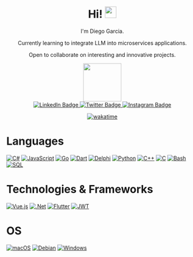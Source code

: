 <div id="header" align="center">
  <h1>
    Hi!
    <img src="https://media.giphy.com/media/hvRJCLFzcasrR4ia7z/giphy.gif" width="30px"/>    
  </h1>

  <p>I'm Diego Garcia.</p>
  <p>Currently learning to integrate LLM into microservices applications.</p>
  <p>Open to collaborate on interesting and innovative projects.</p>

  <img src="https://media.giphy.com/media/v1.Y2lkPTc5MGI3NjExdm50MjFkbXhhaWZnNmtodjlmb2ZkaDJjNWVyanYyM2U4cmgyOGdycCZlcD12MV9pbnRlcm5hbF9naWZfYnlfaWQmY3Q9cw/JKo6P5QyuFkuhLlfVq/giphy.gif" width="100"/>

  <div id="badges">
    <a href="https://www.linkedin.com/in/diegomarquesgarcia/">
      <img src="https://img.shields.io/badge/LinkedIn-blue?style=for-the-badge&logo=linkedin&logoColor=white" alt="LinkedIn Badge"/>
    </a>  
    <a href="https://twitter.com/tdiegogarcia">  
      <img src="https://img.shields.io/badge/Twitter-blue?style=for-the-badge&logo=twitter&logoColor=white" alt="Twitter Badge"/>
    </a>
    <a href="https://www.instagram.com/diegomgarcia/">  
      <img src="https://img.shields.io/badge/Instagram-E4405F?style=for-the-badge&logo=instagram&logoColor=white" alt="Instagram Badge"/>
    </a>  
  </div>
  
  
  [![wakatime](https://wakatime.com/badge/user/35c2ffef-8f65-46a9-af31-622ac50b2862.svg)](https://wakatime.com/@35c2ffef-8f65-46a9-af31-622ac50b2862)
</div>

# Languages
[![C#](https://img.shields.io/badge/c%23-black?style=for-the-badge&logo=c-sharp)](https://github.com/diegomgarcia)
[![JavaScript](https://img.shields.io/badge/javascript-black?style=for-the-badge&logo=javascript)](https://github.com/diegomgarcia)
[![Go](https://img.shields.io/badge/go-black?style=for-the-badge&logo=go)](https://github.com/diegomgarcia)
[![Dart](https://img.shields.io/badge/dart-black?style=for-the-badge&logo=dart)](https://github.com/diegomgarcia)
[![Delphi](https://img.shields.io/badge/delphi-black?style=for-the-badge&logo=delphi)](https://github.com/diegomgarcia)
[![Python](https://img.shields.io/badge/python-black?style=for-the-badge&logo=python)](https://github.com/diegomgarcia)
[![C++](https://img.shields.io/badge/c++-black?style=for-the-badge&logo=cplusplus)](https://github.com/diegomgarcia)
[![C](https://img.shields.io/badge/c-black?style=for-the-badge&logo=c)](https://github.com/diegomgarcia)
[![Bash](https://img.shields.io/badge/bash-black?style=for-the-badge&logo=gnu-bash&logoColor=white)](https://github.com/diegomgarcia)
[![SQL](https://img.shields.io/badge/sql-black?style=for-the-badge&logo=mysql)](https://github.com/diegomgarcia)

# Technologies & Frameworks
[![Vue.js](https://img.shields.io/badge/vuejs-black?style=for-the-badge&logo=vuedotjs)](https://github.com/diegomgarcia)
[![.Net](https://img.shields.io/badge/.NET-black?style=for-the-badge&logo=.net)](https://github.com/diegomgarcia)
[![Flutter](https://img.shields.io/badge/Flutter-black?style=for-the-badge&logo=Flutter)](https://github.com/diegomgarcia)
[![JWT](https://img.shields.io/badge/JWT-black?style=for-the-badge&logo=JSON%20web%20tokens)](https://github.com/diegomgarcia)

# OS
[![macOS](https://img.shields.io/badge/mac%20os-black?style=for-the-badge&logo=macos)](https://github.com/diegomgarcia)
[![Debian](https://img.shields.io/badge/Debian-black?style=for-the-badge&logo=debian)](https://github.com/diegomgarcia)
[![Windows](https://img.shields.io/badge/Windows-black?style=for-the-badge&logo=windows)](https://github.com/diegomgarcia)

<!--
**diegomgarcia/diegomgarcia** is a ✨ _special_ ✨ repository because its `README.md` (this file) appears on your GitHub profile.

Here are some ideas to get you started:

- 🔭 I’m currently working on ...
- 🌱 I’m currently learning ...
- 👯 I’m looking to collaborate on ...
- 🤔 I’m looking for help with ...
- 💬 Ask me about ...
- 📫 How to reach me: ...
- 😄 Pronouns: ...
- ⚡ Fun fact: ...
-->
